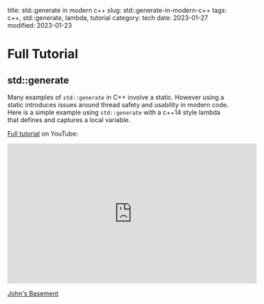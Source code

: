 title: std::generate in modern c++
slug: std::generate-in-modern-c++
tags: c++, std::generate, lambda, tutorial
category: tech
date: 2023-01-27
modified: 2023-01-23

# Full Tutorial
## std::generate

Many examples of `std::generate` in C++ involve a static.  However using a static introduces issues around thread safety and usability in modern code.   Here is a simple example using `std::generate` with a c++14 style lambda that defines and captures a local variable.

<script src="https://gist.github.com/jac18281828/6c6377872fb875961300712970ee7e81.js"></script>

[Full tutorial](https://youtu.be/53mo6kdv31w) on YouTube:

<iframe width="560" height="315" src="https://www.youtube.com/embed/53mo6kdv31w" title="YouTube video player" frameborder="0" allow="accelerometer; autoplay; clipboard-write; encrypted-media; gyroscope; picture-in-picture; web-share" allowfullscreen></iframe>

[John's Basement](https://youtu.be/NYtgVdCpMxY)
